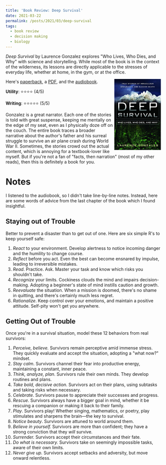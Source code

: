 ```yaml
---
title: 'Book Review: Deep Survival'
date: 2021-03-22
permalink: /posts/2021/03/deep-survival
tags:
  - book review
  - decision making
  - biology
---
```


*Deep Survival* by Laurence Gonzalez explores "Who Lives, Who Dies, and Why" with science and storytelling. While most of the book is in the context of the wilderness, its lessons are directly applicable to the stresses of everyday life, whether at home, in the gym, or at the office.

<img align="right" width="30%" src="/images/books/deep_survival.jpg">

Here's [paperback](https://www.amazon.com/Deep-Survival-Who-Lives-Dies/dp/0393326152), a [PDF](/resources/deepsurvival.pdf), and the [audiobook](https://www.audible.com/pd/Deep-Survival-Audiobook/B002V1OBRE).

**Utility**: ⭐⭐⭐⭐ (4/5)

**Writing**: ⭐⭐⭐⭐⭐ (5/5)

Gonzalez is a great narrator. Each one of the stories is told with great suspense, keeping me mentally on the edge of my seat, even as I physically doze off on the couch. The entire book traces a broader narrative about the author's father and his surreal struggle to survive an air plane crash during World War II. Sometimes, the stories crowd out the actual content, which is annoying for a textbook-lover like myself. But if you're not a fan of "facts, then narration" (most of my other reads), then this is definitely a book for you.

Notes
===

I listened to the audiobook, so I didn't take line-by-line notes. Instead, here are some words of advice from the last chapter of the book which I found insightful.

## Staying out of Trouble

Better to prevent a disaster than to get out of one. Here are six simple R's to keep yourself safe:

1. *React* to your environment. Develop alertness to notice incoming danger and the humility to change course.
2. *Reflect* before you act. Even the best can become ensnared by impulse, leading to irreversible mistakes.
3. *Read*. Practice. Ask. Master your task and know which risks you shouldn't take.
4. *Recognize* your limits. Cockiness clouds the mind and impairs decision-making. Adopting a beginner's state of mind instills caution and growth.
5. *Reevaluate* the situation. When a mission is doomed, there's no shame in quitting, and there's certainly much less regret.
6. *Rationalize*. Keep control over your emotions, and maintain a positive attitude. Self-pity won't get you anywhere.

## Getting Out of Trouble

Once you're in a survival situation, model these 12 behaviors from real survivors:

1. *Perceive, believe.* Survivors remain perceptive amid immense stress. They quickly evaluate and accept the situation, adopting a "what now?" mindset.
2. *Stay calm*. Survivors channel their fear into productive energy, maintaining a constant, inner peace.
3. *Think, analyze, plan.* Survivors rule their own minds. They develop routines and plans.
4. *Take bold, decisive action.* Survivors act on their plans, using subtasks and taking risks when necessary.
5. *Celebrate*. Survivors pause to appreciate their successes and progress.
6. *Rescue.* Survivors always have a bigger goal in mind, whether it be rescuing a companion or making it back to their family.
7. *Play*. Survivors play! Whether singing, mathematics, or poetry, play stimulates and sharpens the brain—the key to survival.
8. *Notice beauty*. Survivors are attuned to world around them.
9. *Believe in yourself.* Survivors are more than confident; they have a strong conviction that they *will* survive.
10. *Surrender.* Survivors accept their circumstances and their fate.
11. *Do what is necessary.* Survivors take on seemingly impossible tasks, aware of their own limits.
12. *Never give up.* Survivors accept setbacks and adversity, but move onward relentless.